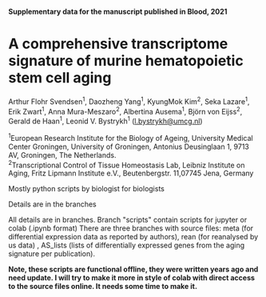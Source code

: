 <B>Supplementary data for the manuscript published in Blood, 2021</B>

<h1>A comprehensive transcriptome signature of murine hematopoietic stem cell aging</h1>

Arthur Flohr Svendsen<sup>1</sup>, Daozheng Yang<sup>1</sup>, KyungMok Kim<sup>2</sup>, Seka Lazare<sup>1</sup>, Erik Zwart<sup>1</sup>, Anna Mura-Meszaro<sup>2</sup>, Albertina Ausema<sup>1</sup>, Björn von Eijss<sup>2</sup>, Gerald de Haan<sup>1</sup>, Leonid V. Bystrykh<sup>1</sup> (l.bystrykh@umcg.nl) 

<sup>1</sup>European Research Institute for the Biology of Ageing, University Medical Center Groningen, University of Groningen, Antonius Deusinglaan 1, 9713 AV, Groningen, The Netherlands. <br>
<sup>2</sup>Transcriptional Control of Tissue Homeostasis Lab, Leibniz Institute on Aging, Fritz Lipmann Institute e.V., Beutenbergstr. 11,07745 Jena, Germany

Mostly python scripts by biologist for biologists

Details are in the branches

All details are in branches. Branch "scripts" contain scripts for jupyter or colab (.ipynb format)
There are three branches with source files: meta (for differential expression data as reported by authors), rean (for reanalysed by us data) , AS_lists (lists of differentially expressed genes from the aging signature per publication).

<B> Note, these scripts are functional offline, they were written years ago and need update. I will try to make it more in style of colab with direct access to the source files online. It needs some time to make it. </B> 
